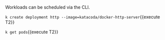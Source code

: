 Workloads can be scheduled via the CLI.

`k create deployment http --image=katacoda/docker-http-server`{{execute T2}}

`k get pods`{{execute T2}}


